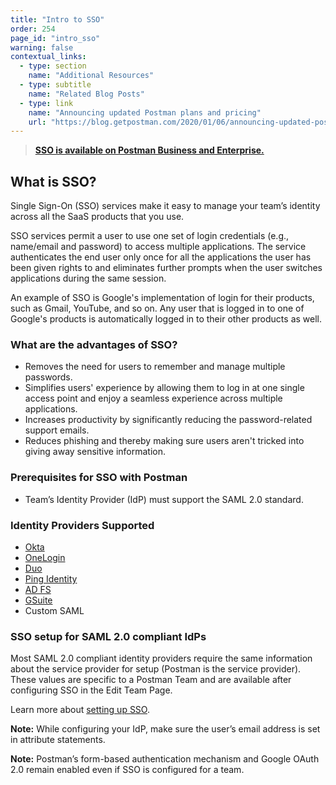 ```yaml
---
title: "Intro to SSO"
order: 254
page_id: "intro_sso"
warning: false
contextual_links:
  - type: section
    name: "Additional Resources"
  - type: subtitle
    name: "Related Blog Posts"
  - type: link
    name: "Announcing updated Postman plans and pricing"
    url: "https://blog.getpostman.com/2020/01/06/announcing-updated-postman-plans-and-pricing/"
---
```


> __[SSO is available on Postman Business and Enterprise.](https://www.getpostman.com/pricing)__

## What is SSO?

Single Sign-On (SSO) services make it easy to manage your team’s identity across all the SaaS products that you use.

SSO services permit a user to use one set of login credentials (e.g., name/email and password) to access multiple applications. The service authenticates the end user only once for all the applications the user has been given rights to and eliminates further prompts when the user switches applications during the same session.

An example of SSO is Google's implementation of login for their products, such as Gmail, YouTube, and so on. Any user that is logged in to one of Google's products is automatically logged in to their other products as well.

### What are the advantages of SSO?

* Removes the need for users to remember and manage multiple passwords.
* Simplifies users' experience by allowing them to log in at one single access point and enjoy a seamless experience across multiple applications.
* Increases productivity by significantly reducing the password-related support emails.
* Reduces phishing and thereby making sure users aren't tricked into giving away sensitive information.

### Prerequisites for SSO with Postman

* Team’s Identity Provider (IdP) must support the SAML 2.0 standard.

### Identity Providers Supported

* [Okta](https://www.okta.com/)
* [OneLogin](https://www.onelogin.com/)
* [Duo](https://duo.com/)
* [Ping Identity](https://www.pingidentity.com/)
* [AD FS](https://technet.microsoft.com/en-us/library/cc755226(v=ws.11).aspx)
* [GSuite](https://gsuite.google.com/products/administration/)
* Custom SAML

### SSO setup for SAML 2.0 compliant IdPs

Most SAML 2.0 compliant identity providers require the same information about the service provider for setup (Postman is the service provider). These values are specific to a Postman Team and are available after configuring SSO in the Edit Team Page.

Learn more about [setting up SSO](/docs/administration/sso/admin-sso/).

**Note:** While configuring your IdP, make sure the user’s email address is set in attribute statements.

**Note:** Postman’s form-based authentication mechanism and Google OAuth 2.0 remain enabled even if SSO is configured for a team.
